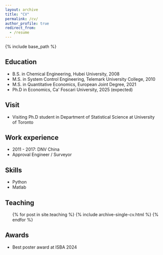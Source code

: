 ```yaml
---
layout: archive
title: "CV"
permalink: /cv/
author_profile: true
redirect_from:
  - /resume
---
```


{% include base_path %}

Education
------
* B.S. in Chemical Engineering, Hubei University, 2008
* M.S. in System Control Engineering, Telemark University College, 2010
* M.S. in Quantitative Economics, European Joint Degree, 2021
* Ph.D in Economics, Ca' Foscari University, 2025 (expected)

Visit
------
* Visiting Ph.D student in Department of Statistical Science at University of Toronto
  
Work experience
------
  * 2011 - 2017: DNV China
  * Approval Engineer / Surveyor

Skills
------
* Python
* Matlab
<!--   * Sub-skill 2.1 -->
<!--   * Sub-skill 2.2 -->
<!--   * Sub-skill 2.3 -->
<!-- * Skill 3 -->

<!-- Publications
------
  <ul>{% for post in site.publications %}
    {% include archive-single-cv.html %}
  {% endfor %}</ul>
  
Talks
------
  <ul>{% for post in site.talks %}
    {% include archive-single-talk-cv.html %}
  {% endfor %}</ul> -->
  
Teaching
------
  <ul>{% for post in site.teaching %}
    {% include archive-single-cv.html %}
  {% endfor %}</ul>

<!--Service and leadership
------
* Currently signed in to 43 different slack teams -->

Awards
------
* Best poster award at ISBA 2024
